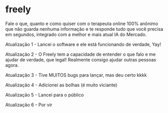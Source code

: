# freely
Fale o que, quanto e como quiser com o terapeuta online 100% anônimo que não guarda nenhuma informação e te responde tudo que você precisa em segundos, integrado com a melhor e mais atual IA do Mercado.

Atualização 1 - Lancei o software e ele está funcionando de verdade, Yay!

Atualização 2 - O Freely tem a capacidade de entender o que falo e me ajudar de verdade, que legal! Realmente consigo ajudar outras pessoas agora.

Atualização 3 - Tive MUITOS bugs para lançar, mas deu certo kkkk 

Atualização 4 - Adicionei as bolhas (é muito viciante)

Atualização 5 - Lancei para o público

Atualização 6 - Por vir

